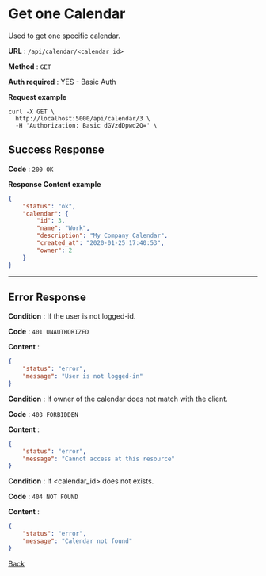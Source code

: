 # Get one Calendar

Used to get one specific calendar.


**URL** : `/api/calendar/<calendar_id>`

**Method** : `GET`

**Auth required** : YES - Basic Auth


**Request example**

```curl
curl -X GET \
  http://localhost:5000/api/calendar/3 \
  -H 'Authorization: Basic dGVzdDpwd2Q=' \
```

## Success Response

**Code** : `200 OK`

**Response Content example**

```json
{
    "status": "ok",
    "calendar": {
        "id": 3,
        "name": "Work",
        "description": "My Company Calendar",
        "created_at": "2020-01-25 17:40:53",
        "owner": 2
    }
}
```
---
## Error Response

**Condition** : If the user is not logged-id.

**Code** : `401 UNAUTHORIZED`

**Content** :

```json
{
    "status": "error",
    "message": "User is not logged-in"
}
```

**Condition** : If owner of the calendar does not match with the client.

**Code** : `403 FORBIDDEN`

**Content** :

```json
{
    "status": "error",
    "message": "Cannot access at this resource"
}
```

**Condition** : If <calendar_id> does not exists.

**Code** : `404 NOT FOUND`

**Content** :

```json
{
    "status": "error",
    "message": "Calendar not found"
}
```


[Back](../../README.md)